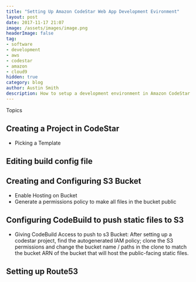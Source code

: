 ```yaml
---
title: "Setting Up Amazon CodeStar Web App Development Evironment"
layout: post
date: 2017-11-17 21:07
image: /assets/images/image.png
headerImage: false
tag:
- software
- development
- aws
- codestar
- amazon
- cloud9
hidden: true
category: blog
author: Austin Smith
description: How to setup a development environment in Amazon CodeStar
---
```


Topics

## Creating a Project in CodeStar

* Picking a Template

## Editing build config file
## Creating and Configuring S3 Bucket

* Enable Hosting on Bucket
* Generate a permissions policy to make all files in the bucket public

## Configuring CodeBuild to push static files to S3
 
 * Giving CodeBuild Access to push to s3 Bucket: After setting up a codestar project, find the autogenerated IAM policy; clone the S3 permissions and change the bucket name / paths in the clone to match the bucket ARN of the bucket that will host the public-facing static files. 

 ## Setting up Route53